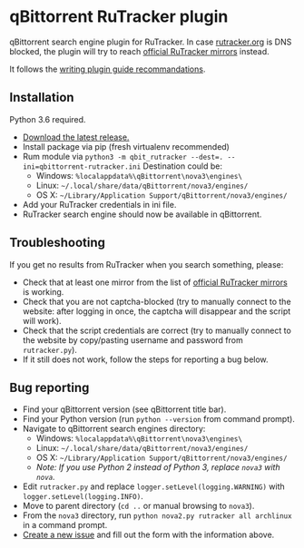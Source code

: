 qBittorrent RuTracker plugin
===============================

qBittorrent search engine plugin for RuTracker. In case [rutracker.org](https://rutracker.org) is DNS blocked, the plugin will try to reach [official RuTracker mirrors](http://rutracker.wiki/%D0%A7%D1%82%D0%BE_%D0%B4%D0%B5%D0%BB%D0%B0%D1%82%D1%8C,_%D0%B5%D1%81%D0%BB%D0%B8_%D0%B2%D0%B0%D0%BC_%D0%B7%D0%B0%D0%B1%D0%BB%D0%BE%D0%BA%D0%B8%D1%80%D0%BE%D0%B2%D0%B0%D0%BD_%D0%B4%D0%BE%D1%81%D1%82%D1%83%D0%BF_%D0%BD%D0%B0_rutracker.org#.D0.97.D0.B5.D1.80.D0.BA.D0.B0.D0.BB.D0.B0_rutracker.org) instead.

It follows the [writing plugin guide recommandations](https://github.com/qbittorrent/search-plugins/wiki/How-to-write-a-search-plugin).

Installation
------------
Python 3.6 required.
* [Download the latest release.](https://github.com/Skymirrh/qBittorrent-RuTracker-plugin/releases/latest)
* Install package via pip (fresh virtualenv recommended)
* Rum module via `python3 -m qbit_rutracker --dest=. --ini=qbittorrent-rutracker.ini`
  Destination could be:
  * Windows: `%localappdata%\qBittorrent\nova3\engines\`
  * Linux: `~/.local/share/data/qBittorrent/nova3/engines/`
  * OS X: `~/Library/Application Support/qBittorrent/nova3/engines/`
* Add your RuTracker credentials in ini file.
* RuTracker search engine should now be available in qBittorrent.

Troubleshooting
---------------
If you get no results from RuTracker when you search something, please:
  * Check that at least one mirror from the list of [official RuTracker mirrors](http://rutracker.wiki/%D0%A7%D1%82%D0%BE_%D0%B4%D0%B5%D0%BB%D0%B0%D1%82%D1%8C,_%D0%B5%D1%81%D0%BB%D0%B8_%D0%B2%D0%B0%D0%BC_%D0%B7%D0%B0%D0%B1%D0%BB%D0%BE%D0%BA%D0%B8%D1%80%D0%BE%D0%B2%D0%B0%D0%BD_%D0%B4%D0%BE%D1%81%D1%82%D1%83%D0%BF_%D0%BD%D0%B0_rutracker.org#.D0.97.D0.B5.D1.80.D0.BA.D0.B0.D0.BB.D0.B0_rutracker.org) is working.
  * Check that you are not captcha-blocked (try to manually connect to the website: after logging in once, the captcha will disappear and the script will work).
  * Check that the script credentials are correct (try to manually connect to the website by copy/pasting username and password from `rutracker.py`).
  * If it still does not work, follow the steps for reporting a bug below.

Bug reporting
-------------
* Find your qBittorrent version (see qBittorrent title bar).
* Find your Python version (run `python --version` from command prompt).
* Navigate to qBittorrent search engines directory:
  * Windows: `%localappdata%\qBittorrent\nova3\engines\`
  * Linux: `~/.local/share/data/qBittorrent/nova3/engines/`
  * OS X: `~/Library/Application Support/qBittorrent/nova3/engines/`
  * *Note: If you use Python 2 instead of Python 3, replace `nova3` with `nova`.*
* Edit `rutracker.py` and replace `logger.setLevel(logging.WARNING)` with `logger.setLevel(logging.INFO)`.
* Move to parent directory (`cd ..` or manual browsing to `nova3`).
* From the `nova3` directory, run `python nova2.py rutracker all archlinux` in a command prompt.
* [Create a new issue](https://github.com/Skymirrh/qBittorrent-RuTracker-plugin/issues/new) and fill out the form with the information above.